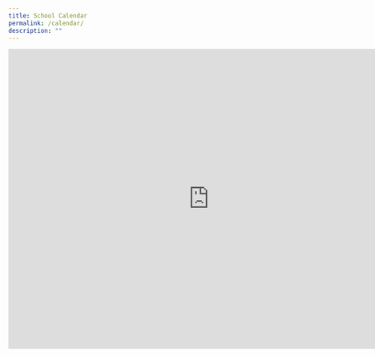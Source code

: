 ```yaml
---
title: School Calendar
permalink: /calendar/
description: ""
---
```

<center><iframe src="https://calendar.google.com/calendar/embed?src=moe.edu.sg_099hcq92sp36732ilfj4kur4o0%40group.calendar.google.com&ctz=Asia%2FSingapore" style="border: 0" width="800" height="600" frameborder="0" scrolling="no"></iframe></center>